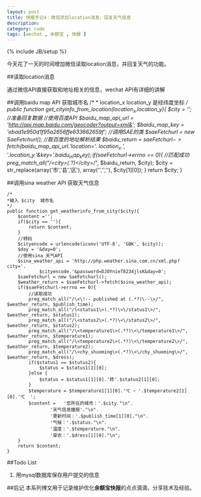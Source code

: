 ```yaml
---
layout: post
title: 快报手记4：微信添加location消息，回复天气信息
description: 
category: code
tags: [wechat , 余额宝 , 快报 ]
---
```

{% include JB/setup %}

今天花了一天的时间增加微信读取location消息，并回复天气的功能。


##读取location消息

通过微信API直接获取和地址相关的信息，wechat API有详细的讲解

##调用baidu map API 获取城市名
	/*
	* location_x location_y 是经纬度坐标
	*/
	public function get_cityinfo_from_location($location_x,$location_y){
		$city = '';		
		//准备回复数据
		//使用百度API
		$baidu_map_api_url = 'http://api.map.baidu.com/geocoder?output=xml&';
		$baidu_map_key = 'ebad1e950d1f95a2656ffe633662659f';
		//调用SAE的类
		$saeFetchurl = new SaeFetchurl();
		//取百度的地址解析结果
		$baidu_return = $saeFetchurl->fetch($baidu_map_api_url.'location='.
				$location_x.','.$location_y.'&key='.$baidu_map_key);
		if($saeFetchurl->errno == 0){
			//匹配成功
			preg_match_all("/\<city\>(.*?)\<\/city\>/", $baidu_return, $city);
			$city = str_replace(array('市','县','区'), array('','',''), $city[1][0]);
		}
		return $city;
	}


##调用sina weather API 获取天气信息
	
	/*
	*输入 $city  城市名
	*/
	public function get_weatherinfo_from_city($city){
		$content ='';
		if($city == ''){
			return $content;
		}
		//转码
		$cityencode = urlencode(iconv('UTF-8', 'GBK', $city));
		$day = '&day=0';
		//使用sina 天气API
		$sina_weather_api = 'http://php.weather.sina.com.cn/xml.php?city='.
				$cityencode.'&password=DJOYnieT8234jlsK&day=0';
		$saeFetchurl = new SaeFetchurl();
		$weather_return = $saeFetchurl->fetch($sina_weather_api);
		if($saeFetchurl->errno == 0){
			//读取成功
			preg_match_all("/\<\!-- published at (.*?)\--\>/", $weather_return, $publish_time);
			preg_match_all("/\<status1\>(.*?)\<\/status1\>/", $weather_return, $status1);
			preg_match_all("/\<status2\>(.*?)\<\/status2\>/", $weather_return, $status2);
			preg_match_all("/\<temperature1\>(.*?)\<\/temperature1\>/", $weather_return, $temperature1);
			preg_match_all("/\<temperature2\>(.*?)\<\/temperature2\>/", $weather_return, $temperature2);
			preg_match_all("/\<chy_shuoming\>(.*?)\<\/chy_shuoming\>/", $weather_return, $dress);
			if($status1 == $stutus2){
				$status = $status1[1][0];
			}else {
				$status = $status1[1][0].'转'.$status2[1][0];
			}
			$temperature = $temperature1[1][0].'℃ ~ '.$temperature2[1][0].'℃  ';
			$content =   '您所在的城市：'.$city."\n".
					'天气信息播报'."\n".
					'更新时间：'.$publish_time[1][0]."\n".
					'气候：'.$status."\n".
					'温度：'.$temperature."\n".
					'穿衣：'.$dress[1][0]."\n";
		}
		return $content;
	}



##Todo List
  1.  用mysql数据库保存用户提交的信息
  
  
##后记
本系列博文用于记录维护优化**余额宝快报**的点点滴滴，分享技术及经验。

